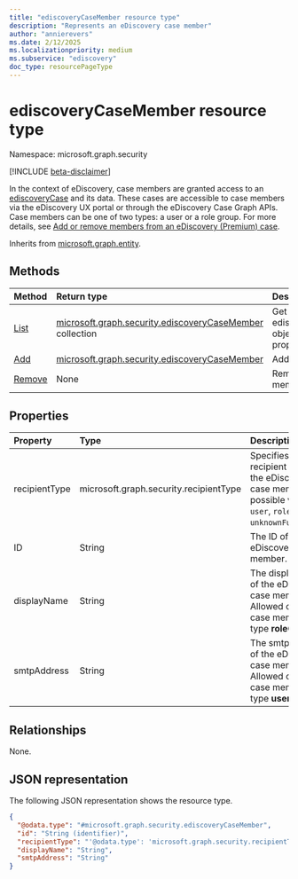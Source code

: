 ```yaml
---
title: "ediscoveryCaseMember resource type"
description: "Represents an eDiscovery case member"
author: "annierevers"
ms.date: 2/12/2025
ms.localizationpriority: medium
ms.subservice: "ediscovery"
doc_type: resourcePageType
---
```


# ediscoveryCaseMember resource type

Namespace: microsoft.graph.security

[!INCLUDE [beta-disclaimer](../../includes/beta-disclaimer.md)]

In the context of eDiscovery, case members are granted access to an [ediscoveryCase](../resources/security-ediscoverycase.md) and its data. These cases are accessible to case members via the eDiscovery UX portal or through the eDiscovery Case Graph APIs. Case members can be one of two types: a user or a role group. For more details, see [Add or remove members from an eDiscovery (Premium) case](/purview/ediscovery-add-or-remove-members-from-a-case).

Inherits from [microsoft.graph.entity](../resources/entity.md).


## Methods
|Method|Return type|Description|
|:---|:---|:---|
|[List](../api/security-ediscoverycasemember-list.md)|[microsoft.graph.security.ediscoveryCaseMember](../resources/security-ediscoverycasemember.md) collection|Get a list of the ediscoveryCaseMember objects and their properties.|
|[Add](../api/security-ediscoverycasemember-add.md)|[microsoft.graph.security.ediscoveryCaseMember](../resources/security-ediscoverycasemember.md)|Add a case member.|
|[Remove](../api/security-ediscoverycasemember-remove.md)|None|Remove a case member.|

## Properties
|Property|Type|Description|
|:---|:---|:---|
|recipientType|microsoft.graph.security.recipientType|Specifies the recipient type of the eDiscovery case member. The possible values are: `user`, `roleGroup`, `unknownFutureValue`.|
|ID|String|The ID of the eDiscovery case member.|
|displayName|String|The display name of the eDiscovery case member. Allowed only for case members of type **roleGroup**. |
|smtpAddress|String|The smtp address of the eDiscovery case member. Allowed only for case members of type **user**. |

## Relationships
None.

## JSON representation
The following JSON representation shows the resource type.
<!-- {
  "blockType": "resource",
  "keyProperty": "id",
  "@odata.type": "microsoft.graph.security.ediscoveryCaseMember",
  "baseType": "microsoft.graph.entity",
  "openType": false
}
-->
``` json
{
  "@odata.type": "#microsoft.graph.security.ediscoveryCaseMember",
  "id": "String (identifier)",
  "recipientType": "'@odata.type': 'microsoft.graph.security.recipientType'",
  "displayName": "String",
  "smtpAddress": "String"
}
```